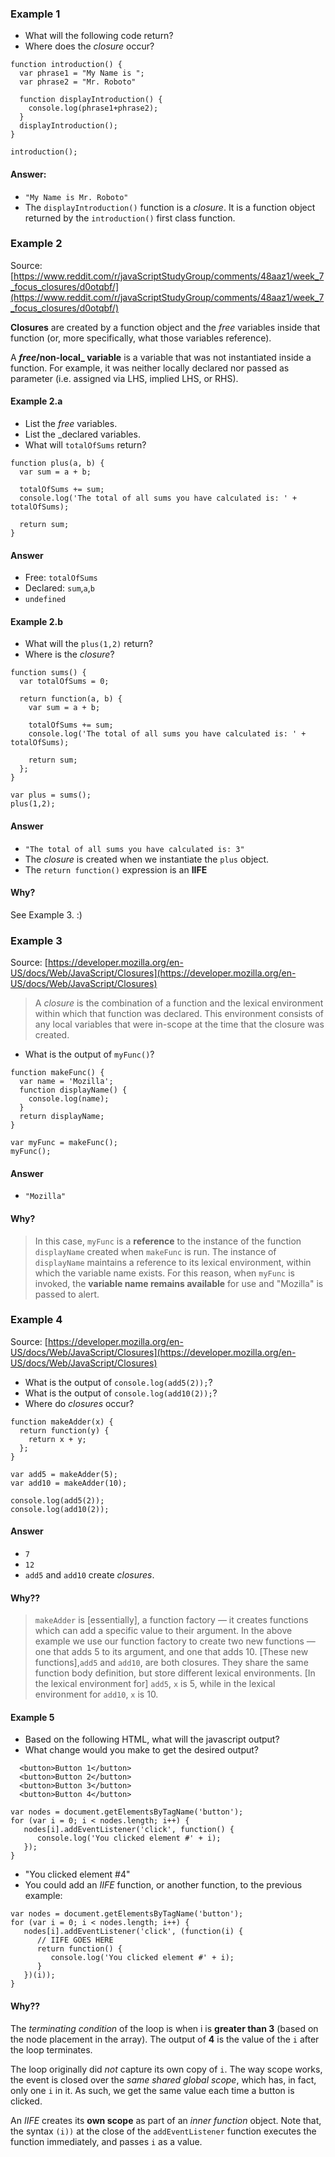 
### Example 1

- What will the following code return?
- Where does the _closure_ occur?

```
function introduction() {
  var phrase1 = "My Name is ";
  var phrase2 = "Mr. Roboto"
  
  function displayIntroduction() { 
    console.log(phrase1+phrase2);    
  }
  displayIntroduction();    
}

introduction();
```
#### Answer:
- `"My Name is Mr. Roboto"`
- The `displayIntroduction()` function is a _closure_. It is a function object returned by the `introduction()` first class function. 

### Example 2
Source: [https://www.reddit.com/r/javaScriptStudyGroup/comments/48aaz1/week_7_focus_closures/d0otqbf/](https://www.reddit.com/r/javaScriptStudyGroup/comments/48aaz1/week_7_focus_closures/d0otqbf/)

**Closures** are created by a function object and the _free_ variables inside that function (or, more specifically, what those variables reference).

A **_free_/non-local_ variable** is a variable that was not instantiated inside a function. For example, it was neither locally declared nor passed as parameter (i.e. assigned via LHS, implied LHS, or RHS).

#### Example 2.a
- List the _free_ variables.
- List the _declared variables.
- What will `totalOfSums` return?

```
function plus(a, b) {
  var sum = a + b;

  totalOfSums += sum;
  console.log('The total of all sums you have calculated is: ' + totalOfSums);

  return sum;
}
```
#### Answer
- Free: `totalOfSums` 
- Declared: `sum`,`a`,`b` 
- `undefined`

#### Example 2.b
- What will the `plus(1,2)` return?
- Where is the _closure_?

```
function sums() {
  var totalOfSums = 0;

  return function(a, b) {
    var sum = a + b;

    totalOfSums += sum;
    console.log('The total of all sums you have calculated is: ' + totalOfSums);

    return sum;
  };
}

var plus = sums();
plus(1,2);

```

#### Answer
- `"The total of all sums you have calculated is: 3"`
- The _closure_ is created when we instantiate the `plus` object.
- The `return function()` expression is an **IIFE**

#### Why?
See Example 3. :)

### Example 3
Source: [https://developer.mozilla.org/en-US/docs/Web/JavaScript/Closures](https://developer.mozilla.org/en-US/docs/Web/JavaScript/Closures)

> A _closure_ is the combination of a function and the lexical environment within which that function was declared. This environment consists of any local variables that were in-scope at the time that the closure was created. 

- What is the output of `myFunc()`?

```
function makeFunc() {
  var name = 'Mozilla';
  function displayName() {
    console.log(name);
  }
  return displayName;
}

var myFunc = makeFunc();
myFunc();
```

#### Answer
- `"Mozilla"`

#### Why?
> In this case, `myFunc` is a **reference** to the instance of the function `displayName` created when `makeFunc` is run.
> The instance of `displayName` maintains a reference to its lexical environment, within which the variable name exists. 
> For this reason, when `myFunc` is invoked, the **variable name remains available** for use and "Mozilla" is passed to alert.

### Example 4
Source: [https://developer.mozilla.org/en-US/docs/Web/JavaScript/Closures](https://developer.mozilla.org/en-US/docs/Web/JavaScript/Closures)

- What is the output of `console.log(add5(2));`?
- What is the output of `console.log(add10(2));`?
- Where do _closures_ occur? 

```
function makeAdder(x) {
  return function(y) {
    return x + y;
  };
}

var add5 = makeAdder(5);
var add10 = makeAdder(10);

console.log(add5(2));
console.log(add10(2));
```

#### Answer
- `7`
- `12`
- `add5` and `add10` create _closures_.

#### Why??
> `makeAdder` is [essentially], a function factory — it creates functions which can add a specific value to their argument. 
> In the above example we use our function factory to create two new functions — one that adds 5 to its argument, and one that adds 10.
> [These new functions],`add5` and `add10`, are both closures. They share the same function body definition, but store different lexical environments. [In the lexical environment for] `add5`, `x` is 5, while in the lexical environment for `add10`, `x` is 10.


#### Example 5 

- Based on the following HTML, what will the javascript output?
- What change would you make to get the desired output?

```
  <button>Button 1</button>
  <button>Button 2</button>
  <button>Button 3</button>
  <button>Button 4</button>
```

```
var nodes = document.getElementsByTagName('button');
for (var i = 0; i < nodes.length; i++) {
   nodes[i].addEventListener('click', function() {
      console.log('You clicked element #' + i);
   });
}
```
- "You clicked element #4"
- You could add an _IIFE_ function, or another function, to the previous example:
```
var nodes = document.getElementsByTagName('button');
for (var i = 0; i < nodes.length; i++) {
   nodes[i].addEventListener('click', (function(i) {
      // IIFE GOES HERE
      return function() {
         console.log('You clicked element #' + i);
      }
   })(i));
}
```

#### Why??
The _terminating condition_ of the loop is when i is **greater than 3** (based on the node placement in the array). The output of **4** is the value of the `i` after the loop terminates.

The loop originally did _not_ capture its own copy of `i`.  The way scope works, the event is closed over the _same shared global scope_, which has, in fact, only one `i` in it. As such, we get the same value each time a button is clicked. 

An _IIFE_ creates its **own scope** as part of an _inner function_ object. Note that, the syntax `(i))` at the close of the `addEventListener` function executes the function immediately, and passes `i` as a value. 
